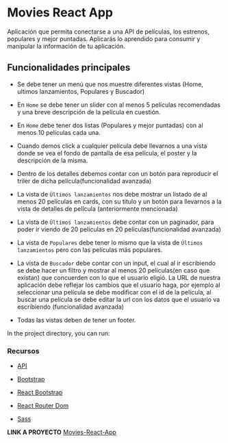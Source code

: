 # Movies React App

Aplicación que permita conectarse a una API de películas, los estrenos, populares y mejor puntadas. Aplicarás lo aprendido para consumir y manipular la información de tu aplicación.

## Funcionalidades principales

- Se debe tener un menú que nos muestre diferentes vistas (Home, ultimos lanzamientos, Populares y Buscador)

- En `Home` se debe tener un slider con al menos 5 películas recomendadas y una breve descripción de la película en cuestión.

- En `Home` debe tener dos listas (Populares y mejor puntadas) con al menos 10 películas cada una.

- Cuando demos click a cualquier película debe llevarnos a una vista donde se vea el fondo de pantalla de esa película, el poster y la descripción de la misma.

- Dentro de los detalles debemos contar con un botón para reproducir el triler de dicha película(funcionalidad avanzada)

- La vista de `Últimos lanzamientos` nos debe mostrar un listado de al menos 20 películas en cards, con su titulo y un botón para llevarnos a la vista de detalles de película (anteriormente mencionada)

- La vista de `Últimos lanzamientos` debe contar con un paginador, para poder ir viendo de 20 películas en 20 películas(funcionalidad avanzada)

- La vista de `Populares` debe tener lo mismo que la vista de `Últimos lanzamientos` pero con las películas más populares.

- La vista de `Buscador` debe contar con un input, el cual al ir escribiendo se debe hacer un filtro y mostrar al menos 20 películas(en caso que existan) que concuerden con lo que el usuario eligió. La URL de nuestra aplicación debe reflejar los cambios que el usuario haga, por ejemplo al seleccionar una película se debe modificar con el id de la película, al buscar una película se debe editar la url con los datos que el usuario va escribiendo (funcionalidad avanzada)

- Todas las vistas deben de tener un footer.

In the project directory, you can run:

### Recursos

- [API](https://developers.themoviedb.org/3/getting-started/introduction)

- [Bootstrap](https://getbootstrap.com/)

- [React Bootstrap](https://react-bootstrap.github.io)

- [React Router Dom](https://reactrouter.com/en/main)

- [Sass](https://sass-lang.com)


**LINK A PROYECTO** [Movies-React-App]()